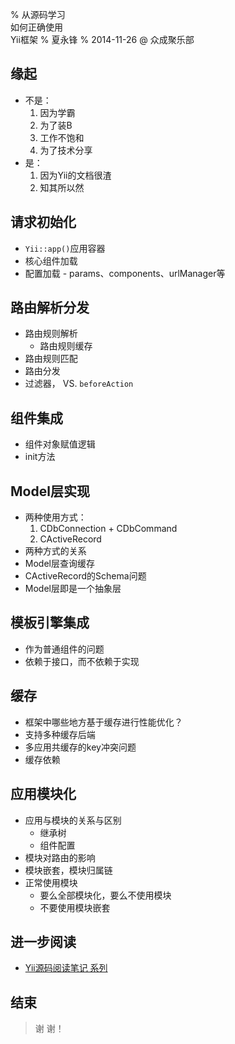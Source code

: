 % 从源码学习<br />如何正确使用<br />Yii框架
% 夏永锋
% 2014-11-26 @ 众成聚乐部

## 缘起

- 不是：
    1. 因为学霸
    2. 为了装B
    3. 工作不饱和
    4. 为了技术分享
- 是：
    1. 因为Yii的文档很渣
    2. 知其所以然


## 请求初始化

- `Yii::app()`应用容器
- 核心组件加载
- 配置加载 - params、components、urlManager等


## 路由解析分发

- 路由规则解析
    - 路由规则缓存
- 路由规则匹配
- 路由分发
- 过滤器， VS. `beforeAction`


## 组件集成

- 组件对象赋值逻辑
- init方法


## Model层实现

- 两种使用方式：
    1. CDbConnection + CDbCommand
    2. CActiveRecord
- 两种方式的关系
- Model层查询缓存
- CActiveRecord的Schema问题
- Model层即是一个抽象层


## 模板引擎集成

- 作为普通组件的问题
- 依赖于接口，而不依赖于实现


## 缓存

- 框架中哪些地方基于缓存进行性能优化？
- 支持多种缓存后端
- 多应用共缓存的key冲突问题
- 缓存依赖


## 应用模块化

- 应用与模块的关系与区别
    - 继承树
    - 组件配置
- 模块对路由的影响
- 模块嵌套，模块归属链
- 正常使用模块
    - 要么全部模块化，要么不使用模块
    - 不要使用模块嵌套


## 进一步阅读

- [Yii源码阅读笔记 系列](http://youngsterxyf.github.io/tag/yii.html)


## 结束

> 谢 谢！